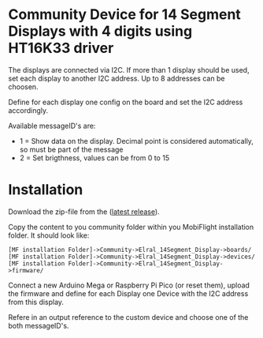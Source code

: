 # Community Device for 14 Segment Displays with 4 digits using HT16K33 driver

The displays are connected via I2C. If more than 1 display should be used, set each display to another I2C address.
Up to 8 addresses can be choosen.

Define for each display one config on the board and set the I2C address accordingly.

Available messageID's are:

* 1 = Show data on the display. Decimal point is considered automatically, so must be part of the message
* 2 = Set brigthness, values can be from 0 to 15

# Installation

Download the zip-file from the ([latest release](https://github.com/elral/MF_14Segment/releases)).

Copy the content to you community folder within you MobiFlight installation folder. It should look like:

```
[MF installation Folder]->Community->Elral_14Segment_Display->boards/
[MF installation Folder]->Community->Elral_14Segment_Display->devices/
[MF installation Folder]->Community->Elral_14Segment_Display->firmware/
```

Connect a new Arduino Mega or Raspberry Pi Pico (or reset them), upload the firmware and define for each Display one Device with the I2C address from this display.

Refere in an output reference to the custom device and choose one of the both messageID's.
